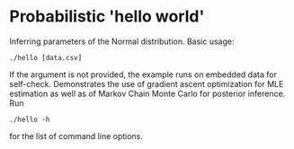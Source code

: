 # Probabilistic 'hello world'

Inferring parameters of the Normal distribution. Basic usage:

    ./hello [data.csv]

If the argument is not provided, the example runs on embedded data for
self-check. Demonstrates the use of gradient ascent optimization for
MLE estimation as well as of Markov Chain Monte Carlo for posterior
inference. Run

    ./hello -h 

for the list of command line options.
